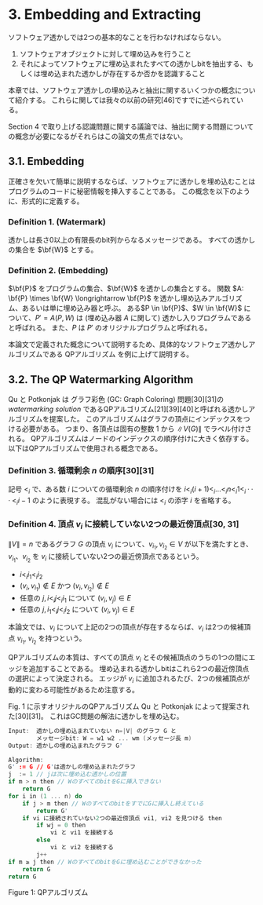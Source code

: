 # 3. Embedding and Extracting

ソフトウェア透かしでは2つの基本的なことを行わなければならない。

1. ソフトウェアオブジェクトに対して埋め込みを行うこと
2. それによってソフトウェアに埋め込まれたすべての透かしbitを抽出する、もしくは埋め込まれた透かしが存在するか否かを認識すること

本章では、ソフトウェア透かしの埋め込みと抽出に関するいくつかの概念について紹介する。
これらに関しては我々の以前の研究[46]ですでに述べられている。

Section 4 で取り上げる認識問題に関する議論では、抽出に関する問題についての概念が必要になるがそれらはこの論文の焦点ではない。

## 3.1. Embedding

正確さを欠いて簡単に説明するならば、ソフトウェアに透かしを埋め込むことはプログラムのコードに秘密情報を挿入することである。
この概念を以下のように、形式的に定義する。

### Definition 1. (Watermark)

透かしは長さ0以上の有限長のbit列からなるメッセージである。
すべての透かしの集合を $\bf{W}$ とする。

### Definition 2. (Embedding)

$\bf{P}$ をプログラムの集合、$\bf{W}$ を透かしの集合とする。
関数 $A: \bf{P} \times \bf{W} \longrightarrow \bf{P}$ を透かし埋め込みアルゴリズム、あるいは単に埋め込み器と呼ぶ。
ある$P \in \bf{P}$、$W \in \bf{W}$ について、$P' = A(P, W)$ は (埋め込み器 $A$ に関して) 透かし入りプログラムであると呼ばれる。
また、$P$ は $P'$ のオリジナルプログラムと呼ばれる。

本論文で定義された概念について説明するため、具体的なソフトウェア透かしアルゴリズムである QPアルゴリズム を例に上げて説明する。

## 3.2. The QP Watermarking Algorithm

Qu と Potkonjak は グラフ彩色 (GC: Graph Coloring) 問題[30][31]の *watermarking solution* であるQPアルゴリズム[21][39][40]と呼ばれる透かしアルゴリズムを提案した。
このアルゴリズムはグラフの頂点にインデックスをつける必要がある。
つまり、各頂点は固有の整数 $1$ から $\|V(G)\|$ でラベル付けされる。
QPアルゴリズムはノードのインデックスの順序付けに大きく依存する。
以下はQPアルゴリズムで使用される概念である。

### Definition 3. 循環剰余 $n$ の順序[30][31]

記号 $<_i$ で、ある数 $i$ についての循環剰余 $n$ の順序付けを $i <_i (i+ 1) <_i ...<_i n <_i 1 <_i ··· <_i i−1$ のように表現する。
混乱がない場合には $<_i$ の添字 $i$ を省略する。

### Definition 4. 頂点 $v_i$ に接続していない2つの最近傍頂点[30, 31]

$\|V\|=n$ であるグラフ $G$ の頂点 $v_i$ について、$v_{i_1}, v_{i_2} \in V$ が以下を満たすとき、$v_{i_1}$、$v_{i_2}$ を $v_i$ に接続していない2つの最近傍頂点であるという。

- $i <_i i_1 <_i i_2$
- $(v_i, v_{i_1}) \notin E$ かつ $(v_i, v_{i_2}) \notin E$
- 任意の $j, i <_i j <_i i_1$ について $(v_i, v_j) \in E$
- 任意の $j, i_1 <_i j <_i i_2$ について $(v_i, v_j) \in E$

本論文では、$v_i$ について上記の2つの頂点が存在するならば、$v_i$ は2つの候補頂点 $v_{i_1}$, $v_{i_2}$ を持つという。

QPアルゴリズムの本質は、すべての頂点 $v_i$ とその候補頂点のうちの1つの間にエッジを追加することである。
埋め込まれる透かしbitはこれら2つの最近傍頂点の選択によって決定される。
エッジが $v_i$ に追加されるたび、2つの候補頂点が動的に変わる可能性があるため注意する。

Fig. 1 に示すオリジナルのQPアルゴリズム Qu と Potkonjak によって提案された[30][31]。
これはGC問題の解法に透かしを埋め込む。

```c
Input:  透かしの埋め込まれていない n=|V| のグラフ G と
        メッセージbit: W = w1 w2 ... wm (メッセージ長 m)
Output: 透かしの埋め込まれたグラフ G'

Algorithm:
G' := G // G'は透かしの埋め込まれたグラフ
j  := 1 // jは次に埋め込む透かしの位置
if m > n then // WのすべてのbitをGに挿入できない
    return G
for i in (1 ... n) do
    if j > m then // WのすべてのbitをすでにGに挿入し終えている
        return G'
    if vi に接続されていない2つの最近傍頂点 vi1, vi2 を見つける then
        if wj = 0 then
            vi と vi1 を接続する
        else
            vi と vi2 を接続する
        j++
if m ≥ j then // WのすべてのbitをGに埋め込むことができなかった
    return G
return G
```
Figure 1: QPアルゴリズム
